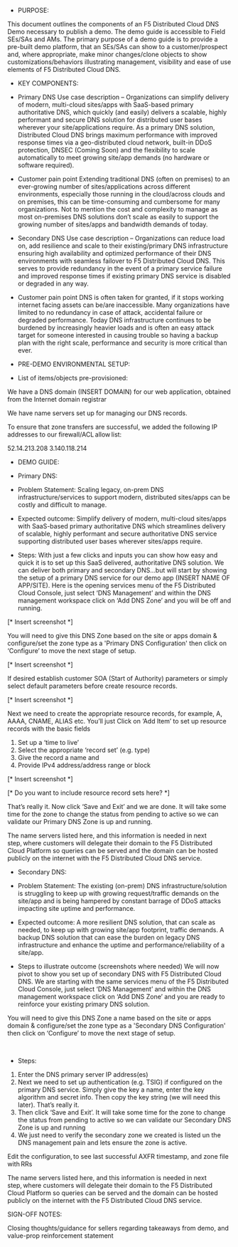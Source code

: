 + PURPOSE: 

This document outlines the components of an F5 Distributed Cloud DNS Demo necessary to publish a demo. The demo guide is accessible to Field SEs/SAs and AMs. The primary purpose of a demo guide is to provide a pre-built demo platform, that an SEs/SAs can show to a customer/prospect and, where appropriate, make minor changes/clone objects to show customizations/behaviors illustrating management, visibility and ease of use elements of F5 Distributed Cloud DNS. 

+ KEY COMPONENTS: 

 + Primary DNS 
    Use case description – Organizations can simplify delivery of modern, multi-cloud sites/apps with SaaS-based primary authoritative DNS, which quickly (and easily) delivers a scalable, highly performant and secure DNS solution for distributed user bases wherever your site/applications require. As a primary DNS solution, Distributed Cloud DNS brings maximum performance with improved response times via a geo-distributed cloud network, built-in DDoS protection, DNSEC (Coming Soon) and the flexibility to scale automatically to meet growing site/app demands (no hardware or software required). 

+ Customer pain point 
    Extending traditional DNS (often on premises) to an ever-growing number of sites/applications across different environments, especially those running in the cloud/across clouds and on premises, this can be time-consuming and cumbersome for many organizations. Not to mention the cost and complexity to manage as most on-premises DNS solutions don’t scale as easily to support the growing number of sites/apps and bandwidth demands of today. 

+ Secondary DNS 
    Use case description – Organizations can reduce load on, add resilience and scale to their existing/primary DNS infrastructure ensuring high availability and optimized performance of their DNS environments with seamless failover to F5 Distributed Cloud DNS. This serves to provide redundancy in the event of a primary service failure and improved response times if existing primary DNS service is disabled or degraded in any way. 

+ Customer pain point
    DNS is often taken for granted, if it stops working internet facing assets can be/are inaccessible. Many organizations have limited to no redundancy in case of attack, accidental failure or degraded performance. Today DNS infrastructure continues to be burdened by increasingly heavier loads and is often an easy attack target for someone interested in causing trouble so having a backup plan with the right scale, performance and security is more critical than ever. 

 

+ PRE-DEMO ENVIRONMENTAL SETUP: 

+ List of items/objects pre-provisioned: 

We have a DNS domain (INSERT DOMAIN)  for our web application, obtained from the Internet domain registrar 

We have name servers set up for managing our DNS records. 

To ensure that zone transfers are successful, we added the following IP addresses to our firewall/ACL allow list: 

52.14.213.208 
3.140.118.214 


+ DEMO GUIDE: 

+ Primary DNS: 

 + Problem Statement: Scaling legacy, on-prem DNS infrastructure/services to support modern, distributed sites/apps can be costly and difficult to manage. 

 + Expected outcome: Simplify delivery of modern, multi-cloud sites/apps with SaaS-based primary authoritative DNS which streamlines delivery of scalable, highly performant and secure authoritative DNS service supporting distributed user bases wherever sites/apps require. 

 + Steps: With just a few clicks and inputs you can show how easy and quick it is to set up this SaaS delivered, authoritative DNS solution. We can deliver both primary and secondary DNS…but will start by showing the setup of a primary DNS service for our demo app (INSERT NAME OF APP/SITE). Here is the opening services menu of the F5 Distributed Cloud Console, just select ‘DNS Management’ and within the DNS management workspace click on ‘Add DNS Zone’ and you will be off and running. 

[* Insert screenshot *] 

You will need to give this DNS Zone based on the site or apps domain & configure/set the zone type as a 'Primary DNS Configuration' then click on ‘Configure’ to move the next stage of setup. 

[* Insert screenshot *] 

If desired establish customer SOA (Start of Authority) parameters or simply select default parameters before create resource records. 

[* Insert screenshot *] 

Next we need to create the appropriate resource records, for example, A, AAAA, CNAME, ALIAS etc. You’ll just Click on ‘Add Item’ to set up resource records with the basic fields 

1) Set up a ‘time to live’ 
2) Select the appropriate ‘record set’ (e.g. type) 
3) Give the record a name and 
4) Provide IPv4 address/address range or block 

[* Insert screenshot *] 

[* Do you want to include resource record sets here? *] 

 
That’s really it. Now click ‘Save and Exit’ and we are done. It will take some time for the zone to change the status from pending to active so we can validate our Primary DNS Zone is up and running. 


The name servers listed here, and this information is needed in next step, where customers will delegate their domain to the F5 Distributed Cloud Platform so queries can be served and the domain can be hosted publicly on the internet with the F5 Distributed Cloud DNS service. 

 

+ Secondary DNS: 
 + Problem Statement: The existing (on-prem) DNS infrastructure/solution is struggling to keep up with growing request/traffic demands on the site/app and is being hampered by constant barrage of DDoS attacks impacting site uptime and performance.  
 
 + Expected outcome: A more resilient DNS solution, that can scale as needed, to keep up with growing site/app footprint, traffic demands. A backup DNS solution that can ease the burden on legacy DNS infrastructure and enhance the uptime and performance/reliability of a site/app.  

 + Steps to illustrate outcome (screenshots where needed) 
 We will now pivot to show you set up of secondary DNS with F5 Distributed Cloud DNS. We are starting with the same services menu of the F5 Distributed Cloud Console, just select ‘DNS Management’ and within the DNS management workspace click on ‘Add DNS Zone’ and you are ready to reinforce your existing primary DNS solution. 

 
You will need to give this DNS Zone a name based on the site or apps domain & configure/set the zone type as a 'Secondary DNS Configuration' then click on ‘Configure’ to move the next stage of setup. 

  
+ Steps:
1) Enter the DNS primary server IP address(es) 
2) Next we need to set up authentication (e.g. TSIG) if configured on the primary DNS service. Simply give the key a name, enter the key algorithm and secret info. Then copy the key string (we will need this later). That’s really it. 
3) Then click ‘Save and Exit’. It will take some time for the zone to change the status from pending to active so we can validate our Secondary DNS Zone is up and running 
4) We just need to verify the secondary zone we created is listed un the DNS management pain and lets ensure the zone is active. 

Edit the configuration, to see last successful AXFR timestamp, and zone file with RRs  
 

The name servers listed here, and this information is needed in next step, where customers will delegate their domain to the F5 Distributed Cloud Platform so queries can be served and the domain can be hosted publicly on the internet with the F5 Distributed Cloud DNS service. 


SIGN-OFF NOTES: 

Closing thoughts/guidance for sellers regarding takeaways from demo, and value-prop reinforcement statement 

 